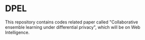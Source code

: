 # DPEL
This repository contains codes related paper called "Collaborative ensemble learning under differential privacy", which will be on Web Intelligence.
